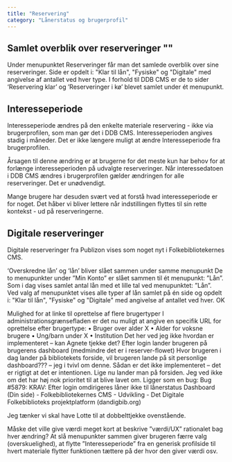 ```yaml
---
title: "Reservering"
category: "Lånerstatus og brugerprofil"
---
```

## Samlet overblik over reserveringer ""
Under menupunktet Reserveringer får man det samlede overblik over sine reserveringer. Side er opdelt i: "Klar til lån", "Fysiske" og "Digitale" med angivelse af antallet ved hver type. 
I forhold til DDB CMS er de to sider ‘Reservering klar’ og ’Reserveringer i kø’ blevet samlet under ét menupunkt.

## Interesseperiode ##
Interesseperiode ændres på den enkelte materiale reservering - ikke via brugerprofilen, som man gør det i DDB CMS. Interesseperioden angives stadig i måneder. Det er ikke længere muligt at ændre Interesseperiode fra brugerprofilen.

Årsagen til denne ændring er at brugerne for det meste kun har behov for at forlænge interesseperioden på udvalgte reserveringer. Når interessedatoen i DDB CMS ændres i brugerprofilen gælder ændringen for alle reserveringer. Det er unødvendigt. 

Mange brugere har desuden svært ved at forstå hvad interesseperiode er for noget. Det håber vi bliver lettere når indstillingen flyttes til sin rette kontekst - ud på reserveringerne. 

## Digitale reserveringer ##
Digitale reserveringer fra Publizon vises som noget nyt i Folkebibliotekernes CMS.




‘Overskredne lån’ og ‘lån’ bliver slået sammen under samme menupunkt
De to menupunkter under ”Min Konto” er slået sammen til ét menupunkt: ”Lån”.  Som i dag vises samlet antal lån med et lille tal ved menupunktet: ”Lån”.  
Ved valg af menupunktet vises alle typer af lån samlet på én side og opdelt i: "Klar til lån", "Fysiske" og "Digitale" med angivelse af antallet ved hver.
OK



Mulighed for at linke til oprettelse af flere brugertyper
I administrationsgrænsefladen er det nu muligt at angive en specifik URL for oprettelse efter brugertype:
•	Bruger over alder X
•	Alder for voksne brugere
•	Ung/barn under X
•	Institution
Det her ved jeg ikke hvordan er implementeret – kan Agnete tjekke det?
Efter login lander brugeren på brugerens dashboard (medmindre det er i reserver-flowet)
Hvor brugeren i dag lander på bibliotekets forside, vil brugeren lande på sit personlige dashboard??? – jeg i tvivl om denne.
Sådan er det ikke implementeret – det er rigtigt at det er intentionen. Lige nu lander man på forsiden. Jeg ved ikke om det har høj nok prioritet til at blive lavet om. Ligger som en bug: Bug #5879: KRAV: Efter login omdirigeres låner ikke til lånerstatus Dashboard (Din side) - Folkebibliotekernes CMS - Udvikling - Det Digitale Folkebiblioteks projektplatform (dandigbib.org)

Jeg tænker vi skal have Lotte til at dobbelttjekke ovenstående. 

Måske det ville give værdi meget kort at beskrive ”værdi/UX” rationalet bag hver ændring? At slå menupunkter sammen giver brugeren færre valg (overskuelighed), at flytte ”Interesseperiode” fra en generisk profilside til hvert materiale flytter funktionen tættere på der hvor den giver værdi osv. 
